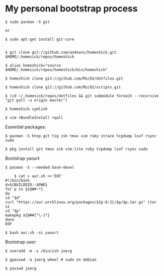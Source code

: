 # My personal bootstrap process

    $ sudo pacman -S git

    or

    $ sudo apt-get install git-core


    $ git clone git://github.com/andsens/homeshick.git $HOME/.homesick/repos/homeshick

    $ alias homeshick="source $HOME/.homesick/repos/homeshick/bin/homeshick"

    $ homeshick clone git://github.com/Mic92/dotfiles.git

    $ homeshick clone git://github.com/Mic92/scripts.git

    $ (cd ~/.homesick/repos/dotfiles && git submodule foreach --recursive "git pull -u origin master")

    $ homeshick symlink

    $ vim +BundleInstall +qall

Essential packages:

    $ pacman -S htop git tig zsh tmux vim ruby strace tcpdump lsof rsync sudo
    
    $ pkg install git tmux zsh vim-lite ruby tcpdump lsof rsync sudo

Bootstrap yaourt

    $ pacman -S --needed base-devel

```
    $ cat > aur.sh <<'EOF'
#!/bin/bash
d=${BUILDDIR:-$PWD}
for p in ${@##-*}
do
cd "$d"
curl "https://aur.archlinux.org/packages/${p:0:2}/$p/$p.tar.gz" |tar xz
cd "$p"
makepkg ${@##[^\-]*}
done
EOF
```

    $ bash aur.sh -si yaourt

Bootstrap user:

    $ useradd -m -s /bin/zsh joerg

    $ gpasswd -a joerg wheel # sudo on debian

    $ passwd joerg
